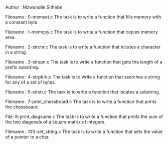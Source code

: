 Author : Mzwandile Sithebe

Filename : 0-memset.c
The task is to write a function that fills memory with a constant byte.

Filename : 1-memcpy.c
The task is to write a function that copies memory area.

Filename : 2-strchr.c
The task is to write a function that locates a character in a string.

Filename : 3-strspn.c
The task is to write a function that gets the length of a prefix substring.

Filename : 4-strpbrk.c
The task is to write a function that searches a string for any of a set of bytes.

Filename : 5-strstr.c
The task is to write a function that locates a substring.

Filename : 7-print_chessboard.c
The task is to write a function that prints the chessboard.

File: 8-print_diagsums.c
The task is to write a function that prints the sum of the two diagonals of a square matrix of integers.

Filename : 100-set_string.c
The task is to write a function that sets the value of a pointer to a char.

